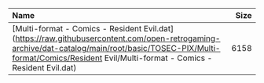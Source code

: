 |Name|Size|
|:---|---:|
|[Multi-format - Comics - Resident Evil.dat](https://raw.githubusercontent.com/open-retrogaming-archive/dat-catalog/main/root/basic/TOSEC-PIX/Multi-format/Comics/Resident Evil/Multi-format - Comics - Resident Evil.dat)|6158|
